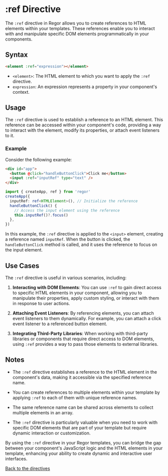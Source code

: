 # :ref Directive

The `:ref` directive in Regor allows you to create references to HTML elements within your templates. These references enable you to interact with and manipulate specific DOM elements programmatically in your components.

## Syntax

```html
<element :ref="expression"></element>
```

- `<element>`: The HTML element to which you want to apply the `:ref` directive.
- `expression`: An expression represents a property in your component's context.

## Usage

The `:ref` directive is used to establish a reference to an HTML element. This reference can be accessed within your component's code, providing a way to interact with the element, modify its properties, or attach event listeners to it.

### Example

Consider the following example:

```html
<div id="app">
  <button @click="handleButtonClick">Click me</button>
  <input :ref="inputRef" type="text" />
</div>
```

```ts
import { createApp, ref } from 'regor'
createApp({
  inputRef: ref<HTMLElement>(), // Initialize the reference
  handleButtonClick() {
    // Access the input element using the reference
    this.inputRef()?.focus()
  },
})
```

In this example, the `:ref` directive is applied to the `<input>` element, creating a reference named `inputRef`. When the button is clicked, the `handleButtonClick` method is called, and it uses the reference to focus on the input element.

## Use Cases

The `:ref` directive is useful in various scenarios, including:

1. **Interacting with DOM Elements**: You can use `:ref` to gain direct access to specific HTML elements in your component, allowing you to manipulate their properties, apply custom styling, or interact with them in response to user actions.

2. **Attaching Event Listeners**: By referencing elements, you can attach event listeners to them dynamically. For example, you can attach a click event listener to a referenced button element.

3. **Integrating Third-Party Libraries**: When working with third-party libraries or components that require direct access to DOM elements, using `:ref` provides a way to pass those elements to external libraries.

## Notes

- The `:ref` directive establishes a reference to the HTML element in the component's data, making it accessible via the specified reference name.

- You can create references to multiple elements within your template by applying `:ref` to each of them with unique reference names.

- The same reference name can be shared across elements to collect multiple elements in an array.

- The `:ref` directive is particularly valuable when you need to work with specific DOM elements that are part of your template but require dynamic interaction or customization.

By using the `:ref` directive in your Regor templates, you can bridge the gap between your component's JavaScript logic and the HTML elements in your template, enhancing your ability to create dynamic and interactive user interfaces.

[Back to the directives](directives.md)
